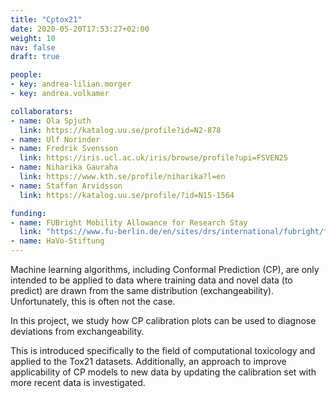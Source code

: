 ```yaml
---
title: "Cptox21"
date: 2020-05-20T17:53:27+02:00
weight: 10
nav: false
draft: true

people:
- key: andrea-lilian.morger
- key: andrea.volkamer

collaborators:
- name: Ola Spjuth
  link: https://katalog.uu.se/profile?id=N2-878
- name: Ulf Norinder
- name: Fredrik Svensson
  link: https://iris.ucl.ac.uk/iris/browse/profile?upi=FSVEN25
- name: Niharika Gauraha
  link: https://www.kth.se/profile/niharika?l=en
- name: Staffan Arvidsson
  link: https://katalog.uu.se/profile/?id=N15-1564

funding:
- name: FUBright Mobility Allowance for Research Stay
  link: "https://www.fu-berlin.de/en/sites/drs/international/fubright/fubright-mobilitaet/index.html"
- name: HaVo-Stiftung
---
```


Machine learning algorithms, including Conformal Prediction (CP), are only intended to be applied to data where training data and novel data (to predict) are drawn from the same distribution (exchangeability). Unfortunately, this is often not the case.

In this project, we study how CP calibration plots can be used to diagnose deviations from exchangeability.

<!--more-->

This is introduced specifically to the field of computational toxicology and applied to the Tox21 datasets. Additionally, an approach to improve applicability of CP models to new data by updating the calibration set with more recent data is investigated.
